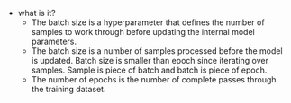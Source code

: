   * what is it?
    * The batch size is a hyperparameter that defines the number of samples to work through before updating the internal model parameters.
    * The batch size is a number of samples processed before the model is updated. Batch size is smaller than epoch since iterating over samples. Sample is piece of batch and batch is piece of epoch.
    * The number of epochs is the number of complete passes through the training dataset.
